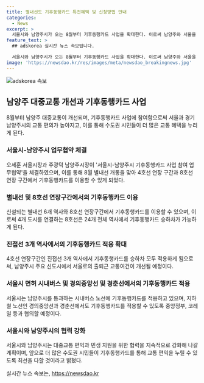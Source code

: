 ```yaml
---
title: 별내선도 기후동행카드 특전혜택 및 신청방법 안내
categories:
  - News
excerpt: >
  서울시와 남양주시가 오는 8월부터 기후동행카드 사업을 확대한다. 이로써 남양주와 서울을 잇는 지하철 4호선과 8호선 연장구간에서 기후동행카드를 이용할 수 있게 될 것이다. 또한, 남양주시를 통과하는 시내버스 3개 노선과 경의중앙선, 경춘선 13개 역에서도 기후동행카드를 적용할 예정이다. 두 시는 앞으로도 대중교통 편의 증진을 위해 협력을 강화할 예정이다.
feature_text: >
  ## adskorea 실시간 뉴스 속보입니다.

  서울시와 남양주시가 오는 8월부터 기후동행카드 사업을 확대한다. 이로써 남양주와 서울을 잇는 지하철 4호선과 8호선 연장구간에서 기후동행카드를 이용할 수 있게 될 것이다. 또한, 남양주시를 통과하는 시내버스 3개 노선과 경의중앙선, 경춘선 13개 역에서도 기후동행카드를 적용할 예정이다. 두 시는 앞으로도 대중교통 편의 증진을 위해 협력을 강화할 예정이다.
image: 'https://newsdao.kr/res/images/meta/newsdao_breakingnews.jpg'
---
```


<p><img src="https://newsdao.kr/res/images/meta/newsdao_breakingnews.jpg" alt="adskorea 속보" /></p>

<h2 data-ke-size="size26">남양주 대중교통 개선과 기후동행카드 사업</h2>

<p data-ke-size="size16">8월부터 남양주 대중교통이 개선되며, 기후동행카드 사업에 참여함으로써 서울과 경기 남양주시의 교통 편의가 높아지고, 이를 통해 수도권 시민들이 더 많은 교통 혜택을 누리게 된다.</p>

<h3>서울시-남양주시 업무협약 체결</h3>

<p data-ke-size="size16">오세훈 서울시장과 주광덕 남양주시장이 '서울시-남양주시 기후동행카드 사업 참여 업무협약'을 체결하였으며, 이를 통해 8월 별내선 개통을 맞아 4호선 연장 구간과 8호선 연장 구간에서 기후동행카드를 이용할 수 있게 되었다.</p>

<h3>별내선 및 8호선 연장구간에서의 기후동행카드 이용</h3>

<p data-ke-size="size16">신설되는 별내선 6개 역사와 8호선 연장구간에서 기후동행카드를 이용할 수 있으며, 이로써 4개 도시를 연결하는 8호선은 24개 전체 역사에서 기후동행카드 승하차가 가능하게 된다.</p>

<h3>진접선 3개 역사에서의 기후동행카드 적용 확대</h3>

<p data-ke-size="size16">4호선 연장구간인 진접선 3개 역사에서 기후동행카드를 승하차 모두 적용하게 됨으로써, 남양주시 주요 신도시에서 서울로의 출퇴근 교통여건이 개선될 예정이다.</p>

<h3>서울시 면허 시내버스 및 경의중앙선 및 경춘선에서의 기후동행카드 적용</h3>

<p data-ke-size="size16">서울시는 남양주시를 통과하는 시내버스 노선에 기후동행카드를 적용하고 있으며, 지하철 노선인 경의중앙선과 경춘선에서도 기후동행카드를 적용할 수 있도록 중앙정부, 코레일 등과 협의할 예정이다.</p>

<h3>서울시와 남양주시의 협력 강화</h3>

<p data-ke-size="size16">서울시와 남양주시는 대중교통 편익과 민생 지원을 위한 협력을 지속적으로 강화해 나갈 계획이며, 앞으로 더 많은 수도권 시민들이 기후동행카드를 통해 교통 편익을 누릴 수 있도록 최선을 다할 것이라고 밝혔다.</p>
실시간 뉴스 속보는, <a href="https://newsdao.kr" rel="dofollow">https://newsdao.kr</a>


